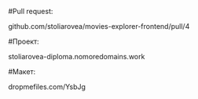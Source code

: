 #Pull request:

github.com/stoliarovea/movies-explorer-frontend/pull/4


#Проект:

stoliarovea-diploma.nomoredomains.work


#Макет:

dropmefiles.com/YsbJg
